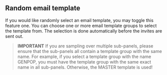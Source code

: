 ## Random email template

If you would like randomly select an email template, you may toggle this feature one. You can choose one or more email template groups to select the template from. The selection is done automatically before the invites are sent out.

>**IMPORTANT** If you are sampling over multiple sub-panels, please ensure that the sub-panels all contain a template group with the same name. For example, if you select a template group with the name GENPOP, you must have the template group with the same exact name in all sub-panels. Otherwise, the MASTER template is used!


